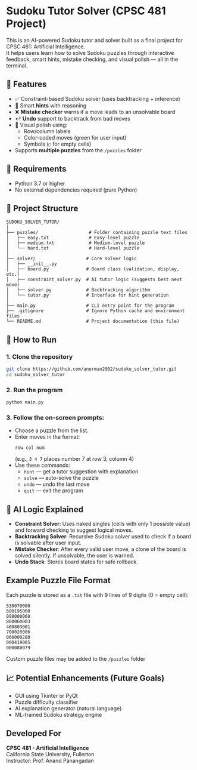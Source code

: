 # Sudoku Tutor Solver (CPSC 481 Project)

This is an AI-powered Sudoku tutor and solver built as a final project for CPSC 481: Artificial Intelligence.  
It helps users learn how to solve Sudoku puzzles through interactive feedback, smart hints, mistake checking, and visual polish — all in the terminal.

## 📌 Features

- ✅ Constraint-based Sudoku solver (uses backtracking + inference)
- 🧠 Smart **hints** with reasoning
- ❌ **Mistake checker** warns if a move leads to an unsolvable board
- ↩️ **Undo** support to backtrack from bad moves
- 🎨 Visual polish using:
  - Row/column labels
  - Color-coded moves (green for user input)
  - Symbols (`▢` for empty cells)
- Supports **multiple puzzles** from the `/puzzles` folder

## 🔧 Requirements

- Python 3.7 or higher  
- No external dependencies required (pure Python)

## 📂 Project Structure

```
SUDOKU_SOLVER_TUTOR/
│
├── puzzles/                   # Folder containing puzzle text files
│   ├── easy.txt               # Easy-level puzzle
│   ├── medium.txt             # Medium-level puzzle
│   └── hard.txt               # Hard-level puzzle
│
├── solver/                   # Core solver logic
│   ├── __init__.py
│   ├── board.py              # Board class (validation, display, etc.)
│   ├── constraint_solver.py  # AI tutor logic (suggests best next move)
│   ├── solver.py             # Backtracking algorithm
│   └── tutor.py              # Interface for hint generation
│
├── main.py                   # CLI entry point for the program
├── .gitignore                # Ignore Python cache and environment files
└── README.md                 # Project documentation (this file)
```

## 🚀 How to Run

### 1. Clone the repository
```bash
git clone https://github.com/anorman2902/sudoku_solver_tutor.git
cd sudoku_solver_tutor
```

### 2. Run the program
```bash
python main.py
```

### 3. Follow the on-screen prompts:
- Choose a puzzle from the list.
- Enter moves in the format:  
  ```
  row col num
  ```
  (e.g., `3 4 7` places number 7 at row 3, column 4)
- Use these commands:
  - `hint` — get a tutor suggestion with explanation
  - `solve` — auto-solve the puzzle
  - `undo` — undo the last move
  - `quit` — exit the program

## 🧠 AI Logic Explained

- **Constraint Solver**: Uses naked singles (cells with only 1 possible value) and forward checking to suggest logical moves.
- **Backtracking Solver**: Recursive Sudoku solver used to check if a board is solvable after user input.
- **Mistake Checker**: After every valid user move, a clone of the board is solved silently. If unsolvable, the user is warned.
- **Undo Stack**: Stores board states for safe rollback.

## Example Puzzle File Format

Each puzzle is stored as a `.txt` file with 9 lines of 9 digits (0 = empty cell):

```
530070000
600195000
098000060
800060003
400803001
700020006
060000280
000419005
000080079
```

Custom puzzle files may be added to the `/puzzles` folder

## 📈 Potential Enhancements (Future Goals)

- GUI using Tkinter or PyQt
- Puzzle difficulty classifier
- AI explanation generator (natural language)
- ML-trained Sudoku strategy engine

## Developed For

**CPSC 481 - Artificial Intelligence**  
California State University, Fullerton  
Instructor: Prof. Anand Panangadan
